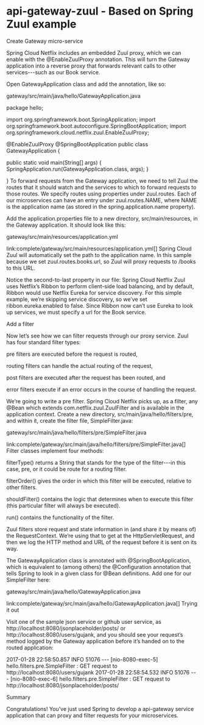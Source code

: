 # api-gateway-zuul - Based on Spring Zuul example
Create  Gateway micro-service 

Spring Cloud Netflix includes an embedded Zuul proxy, which we can enable with the @EnableZuulProxy annotation. This will turn the Gateway application into a reverse proxy that forwards relevant calls to other services---such as our Book service.

Open GatewayApplication class and add the annotation, like so:

gateway/src/main/java/hello/GatewayApplication.java

package hello;

import org.springframework.boot.SpringApplication;
import org.springframework.boot.autoconfigure.SpringBootApplication;
import org.springframework.cloud.netflix.zuul.EnableZuulProxy;

@EnableZuulProxy
@SpringBootApplication
public class GatewayApplication {

  public static void main(String[] args) {
    SpringApplication.run(GatewayApplication.class, args);
  }

}
To forward requests from the Gateway application, we need to tell Zuul the routes that it should watch and the services to which to forward requests to those routes. We specify routes using properties under zuul.routes. Each of our microservices can have an entry under zuul.routes.NAME, where NAME is the application name (as stored in the spring.application.name property).

Add the application.properties file to a new directory, src/main/resources, in the Gateway application. It should look like this:

gateway/src/main/resources/application.yml

link:complete/gateway/src/main/resources/application.yml[]
Spring Cloud Zuul will automatically set the path to the application name. In this sample because we set zuul.routes.books.url, so Zuul will proxy requests to /books to this URL.

Notice the second-to-last property in our file: Spring Cloud Netflix Zuul uses Netflix’s Ribbon to perform client-side load balancing, and by default, Ribbon would use Netflix Eureka for service discovery. For this simple example, we’re skipping service discovery, so we’ve set ribbon.eureka.enabled to false. Since Ribbon now can’t use Eureka to look up services, we must specify a url for the Book service.

Add a filter

Now let’s see how we can filter requests through our proxy service. Zuul has four standard filter types:

pre filters are executed before the request is routed,

routing filters can handle the actual routing of the request,

post filters are executed after the request has been routed, and

error filters execute if an error occurs in the course of handling the request.

We’re going to write a pre filter. Spring Cloud Netflix picks up, as a filter, any @Bean which extends com.netflix.zuul.ZuulFilter and is available in the application context. Create a new directory, src/main/java/hello/filters/pre, and within it, create the filter file, SimpleFilter.java:

gateway/src/main/java/hello/filters/pre/SimpleFilter.java

link:complete/gateway/src/main/java/hello/filters/pre/SimpleFilter.java[]
Filter classes implement four methods:

filterType() returns a String that stands for the type of the filter---in this case, pre, or it could be route for a routing filter.

filterOrder() gives the order in which this filter will be executed, relative to other filters.

shouldFilter() contains the logic that determines when to execute this filter (this particular filter will always be executed).

run() contains the functionality of the filter.

Zuul filters store request and state information in (and share it by means of) the RequestContext. We’re using that to get at the HttpServletRequest, and then we log the HTTP method and URL of the request before it is sent on its way.

The GatewayApplication class is annotated with @SpringBootApplication, which is equivalent to (among others) the @Configuration annotation that tells Spring to look in a given class for @Bean definitions. Add one for our SimpleFilter here:

gateway/src/main/java/hello/GatewayApplication.java

link:complete/gateway/src/main/java/hello/GatewayApplication.java[]
Trying it out


Visit one of the sample json service or github user service, as http://localhost:8080/jsonplaceholder/posts/ or http://localhost:8080/users/gujank, and you should see your request’s method logged by the Gateway application before it’s handed on to the routed application:

2017-01-28 22:58:50.857  INFO 51076 --- [nio-8080-exec-5] hello.filters.pre.SimpleFilter           : GET request to http://localhost:8080/users/gujank
2017-01-28 22:58:54.532  INFO 51076 --- [nio-8080-exec-6] hello.filters.pre.SimpleFilter           : GET request to http://localhost:8080/jsonplaceholder/posts/

Summary

Congratulations! You’ve just used Spring to develop a api-gateway service application that can proxy and filter requests for your microservices.

